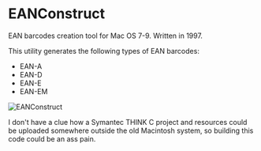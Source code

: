 # EANConstruct

EAN barcodes creation tool for Mac OS 7-9. Written in 1997.

This utility generates the following types of EAN barcodes:

* EAN-A
* EAN-D
* EAN-E
* EAN-EM

![EANConstruct](https://static.arfeo.net/ean/ean.png)

I don't have a clue how a Symantec THINK C project and resources could be uploaded somewhere outside the old Macintosh system, so building this code could be an ass pain.
